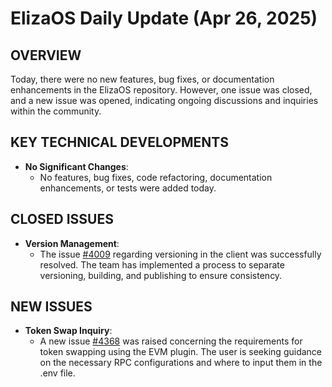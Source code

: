 # ElizaOS Daily Update (Apr 26, 2025)

## OVERVIEW 
Today, there were no new features, bug fixes, or documentation enhancements in the ElizaOS repository. However, one issue was closed, and a new issue was opened, indicating ongoing discussions and inquiries within the community.

## KEY TECHNICAL DEVELOPMENTS
- **No Significant Changes**: 
  - No features, bug fixes, code refactoring, documentation enhancements, or tests were added today.

## CLOSED ISSUES
- **Version Management**: 
  - The issue [#4009](https://github.com/elizaos/eliza/issues/4009) regarding versioning in the client was successfully resolved. The team has implemented a process to separate versioning, building, and publishing to ensure consistency.

## NEW ISSUES
- **Token Swap Inquiry**: 
  - A new issue [#4368](https://github.com/elizaos/eliza/issues/4368) was raised concerning the requirements for token swapping using the EVM plugin. The user is seeking guidance on the necessary RPC configurations and where to input them in the .env file.